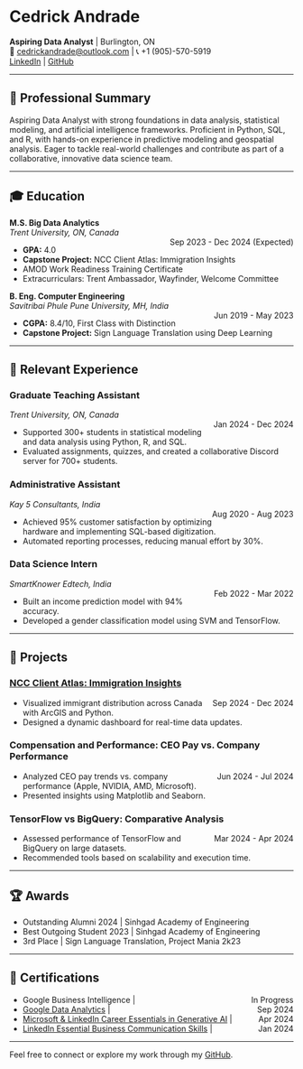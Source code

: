 # Cedrick Andrade

**Aspiring Data Analyst** | Burlington, ON  
📧 cedrickandrade@outlook.com | 📞 +1 (905)-570-5919  
[LinkedIn](https://www.linkedin.com/in/cedrick-andrade) | [GitHub](https://github.com/CedrickAndade)

---

## 📝 Professional Summary

Aspiring Data Analyst with strong foundations in data analysis, statistical modeling, and artificial intelligence frameworks. Proficient in Python, SQL, and R, with hands-on experience in predictive modeling and geospatial analysis. Eager to tackle real-world challenges and contribute as part of a collaborative, innovative data science team.

---

## 🎓 Education

**M.S. Big Data Analytics**  
*Trent University, ON, Canada*  
<span style="float: right;">Sep 2023 - Dec 2024 (Expected)</span>  
- **GPA:** 4.0  
- **Capstone Project:** NCC Client Atlas: Immigration Insights  
- AMOD Work Readiness Training Certificate  
- Extracurriculars: Trent Ambassador, Wayfinder, Welcome Committee  

**B. Eng. Computer Engineering**  
*Savitribai Phule Pune University, MH, India*  
<span style="float: right;">Jun 2019 - May 2023</span>  
- **CGPA:** 8.4/10, First Class with Distinction  
- **Capstone Project:** Sign Language Translation using Deep Learning  

---

## 💼 Relevant Experience

### Graduate Teaching Assistant  
*Trent University, ON, Canada*  
<span style="float: right;">Jan 2024 - Dec 2024</span>  
- Supported 300+ students in statistical modeling and data analysis using Python, R, and SQL.  
- Evaluated assignments, quizzes, and created a collaborative Discord server for 700+ students.  

### Administrative Assistant  
*Kay 5 Consultants, India*  
<span style="float: right;">Aug 2020 - Aug 2023</span>  
- Achieved 95% customer satisfaction by optimizing hardware and implementing SQL-based digitization.  
- Automated reporting processes, reducing manual effort by 30%.  

### Data Science Intern  
*SmartKnower Edtech, India*  
<span style="float: right;">Feb 2022 - Mar 2022</span>  
- Built an income prediction model with 94% accuracy.  
- Developed a gender classification model using SVM and TensorFlow.  

---

## 🌟 Projects

### [NCC Client Atlas: Immigration Insights](https://github.com/CedrickAndade)  
<span style="float: right;">Sep 2024 - Dec 2024</span>  
- Visualized immigrant distribution across Canada with ArcGIS and Python.  
- Designed a dynamic dashboard for real-time data updates.  

### Compensation and Performance: CEO Pay vs. Company Performance  
<span style="float: right;">Jun 2024 - Jul 2024</span>  
- Analyzed CEO pay trends vs. company performance (Apple, NVIDIA, AMD, Microsoft).  
- Presented insights using Matplotlib and Seaborn.  

### TensorFlow vs BigQuery: Comparative Analysis  
<span style="float: right;">Mar 2024 - Apr 2024</span>  
- Assessed performance of TensorFlow and BigQuery on large datasets.  
- Recommended tools based on scalability and execution time.  

---

## 🏆 Awards

- Outstanding Alumni 2024 | Sinhgad Academy of Engineering  
- Best Outgoing Student 2023 | Sinhgad Academy of Engineering  
- 3rd Place | Sign Language Translation, Project Mania 2k23  

---

## 📜 Certifications

- Google Business Intelligence | <span style="float: right;">In Progress</span>  
- [Google Data Analytics](https://coursera.org/share/9d6ff8913a8ed43c8f5b5f7de49f8881) | <span style="float: right;">Sep 2024</span>  
- [Microsoft & LinkedIn Career Essentials in Generative AI](https://www.linkedin.com/learning/certificates/79ad4501f822c922c932d84b64b0435e59e71d375e70461e440b718c71367685) | <span style="float: right;">Apr 2024</span>  
- [LinkedIn Essential Business Communication Skills](https://www.linkedin.com/learning/certificates/40d38cb3e30c908fca6f9a428f352cbf0c64fff8c121b7ff634def0c86de9967) | <span style="float: right;">Jan 2024</span>  

---

Feel free to connect or explore my work through my [GitHub](https://github.com/CedrickAndade).
